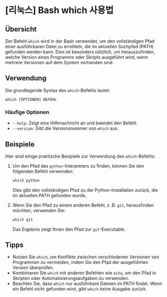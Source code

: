 # [리눅스] Bash which 사용법

## Übersicht
Der Befehl `which` wird in der Bash verwendet, um den vollständigen Pfad einer ausführbaren Datei zu ermitteln, die im aktuellen Suchpfad (PATH) gefunden werden kann. Dies ist besonders nützlich, um herauszufinden, welche Version eines Programms oder Skripts ausgeführt wird, wenn mehrere Versionen auf dem System vorhanden sind.

## Verwendung
Die grundlegende Syntax des `which`-Befehls lautet:

```
which [OPTIONEN] BEFEHL
```

### Häufige Optionen
- `--help`: Zeigt eine Hilfenachricht an und beendet den Befehl.
- `--version`: Gibt die Versionsnummer von `which` aus.

## Beispiele
Hier sind einige praktische Beispiele zur Verwendung des `which`-Befehls:

1. Um den Pfad des `python`-Interpreters zu finden, können Sie den folgenden Befehl verwenden:

   ```bash
   which python
   ```

   Dies gibt den vollständigen Pfad zu der Python-Installation zurück, die im aktuellen PATH gefunden wurde.

2. Wenn Sie den Pfad zu einem anderen Befehl, z. B. `git`, herausfinden möchten, verwenden Sie:

   ```bash
   which git
   ```

   Das Ergebnis zeigt Ihnen den Pfad zur `git`-Executable.

## Tipps
- Nutzen Sie `which`, um Konflikte zwischen verschiedenen Versionen von Programmen zu vermeiden, indem Sie den Pfad der ausgeführten Version überprüfen.
- Kombinieren Sie `which` mit anderen Befehlen wie `echo`, um den Pfad in Skripten oder Automatisierungsaufgaben zu verwenden.
- Beachten Sie, dass `which` nur ausführbare Dateien im PATH findet. Wenn ein Befehl nicht gefunden wird, gibt `which` keine Ausgabe zurück.